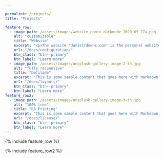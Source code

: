 ```yaml
---

permalink: /projects/
title: "Projects"

feature_row:
  - image_path: /assets/images/website photo darkmode 2020 05 27a.png
    alt: "customizable"
    title: "Website"
    excerpt: "<p>The website 'danielrdowns.com' is the personal website of Dan Downs.</p> <p> You're on it.</p>"
    url: "/docs/configuration/"
    btn_class: "btn--primary"
    btn_label: "Learn more"
  - image_path: /assets/images/unsplash-gallery-image-2-th.jpg
    alt: "fully responsive"
    title: "Defilade"
    excerpt: "This is some sample content that goes here with Markdown formatting."
    url: "/docs/layouts/"
    btn_class: "btn--primary"
    btn_label: "Learn more"
feature_row2:
  - image_path: /assets/images/unsplash-gallery-image-3-th.jpg
    alt: "100% free"
    title: "R3 Printing"
    excerpt: "This is some sample content that goes here with Markdown formatting."
    url: "/docs/license/"
    btn_class: "btn--primary"
    btn_label: "Learn more"  
---
```




{% include feature_row %}

{% include feature_row2 %}

